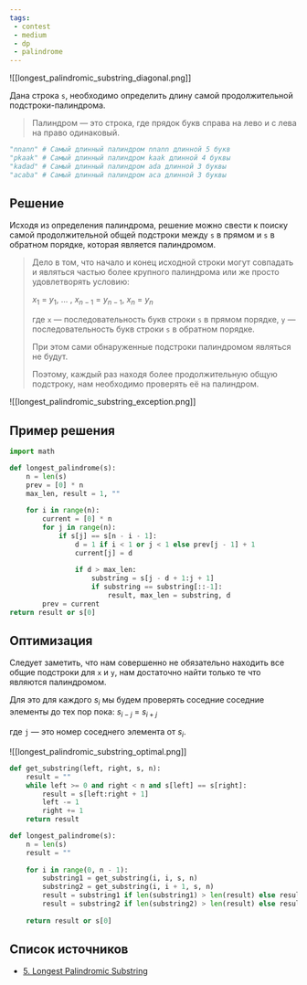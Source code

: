 ```yaml
---
tags:
 - contest
 - medium
 - dp
 - palindrome
---
```


![[longest_palindromic_substring_diagonal.png]]

Дана строка `s`, необходимо определить длину самой продолжительной подстроки-палиндрома.

> Палиндром — это строка, где прядок букв справа на лево и с лева на право одинаковый.

```Python
"nnann" # Самый длинный палиндром nnann длинной 5 букв
"pkaak" # Самый длинный палиндром kaak длинной 4 буквы
"kadad" # Самый длинный палиндром ada длинной 3 буквы
"acaba" # Самый длинный палиндром aca длинной 3 буквы
```

## Решение

Исходя из определения палиндрома, решение можно свести к поиску самой продолжительной общей подстроки между `s` в прямом и `s` в обратном порядке, которая является палиндромом.

> Дело в том, что начало и конец исходной строки могут совпадать и являться частью более крупного палиндрома или же просто удовлетворять условию: 
>
> $x_{1}$ = $y_{1}$, ... , $x_{n-1}$ = $y_{n-1}$, $x_{n}$ = $y_{n}$ 
>
> где `x` — последовательность букв строки `s` в прямом порядке, `y` — последовательность букв строки `s` в обратном порядке.
>
> При этом сами обнаруженные подстроки палиндромом являться не будут.
>
> Поэтому, каждый раз находя более продолжительную общую подстроку, нам необходимо проверять её на палиндром.

![[longest_palindromic_substring_exception.png]]

## Пример решения

```Python
import math

def longest_palindrome(s):
	n = len(s)
	prev = [0] * n
	max_len, result = 1, ""
	
	for i in range(n):
		current = [0] * n
		for j in range(n):
			if s[j] == s[n - i - 1]:
				d = 1 if i < 1 or j < 1 else prev[j - 1] + 1
				current[j] = d
				
				if d > max_len:
					substring = s[j - d + 1:j + 1]
					if substring == substring[::-1]:
						result, max_len = substring, d
		prev = current
return result or s[0]
```

## Оптимизация

Следует заметить, что нам совершенно не обязательно находить все общие подстроки для `x` и `y`, нам достаточно найти только те что являются палиндромом.

Для это для каждого $s_{i}$ мы будем проверять соседние соседние элементы до тех пор пока:
$s_{i-j}$ = $s_{i+j}$

где `j` — это номер соседнего элемента от $s_{i}$.

![[longest_palindromic_substring_optimal.png]]

```Python
def get_substring(left, right, s, n):
	result = ""
	while left >= 0 and right < n and s[left] == s[right]:
		result = s[left:right + 1]
		left -= 1
		right += 1
	return result

def longest_palindrome(s):
	n = len(s)
	result = ""
	
	for i in range(0, n - 1):
		substring1 = get_substring(i, i, s, n)
		substring2 = get_substring(i, i + 1, s, n)
		result = substring1 if len(substring1) > len(result) else result
		result = substring2 if len(substring2) > len(result) else result
	
	return result or s[0]
```

## Список источников

- [5. Longest Palindromic Substring](https://leetcode.com/problems/longest-palindromic-substring/)